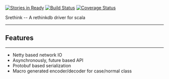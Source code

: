 [![Stories in Ready](https://badge.waffle.io/jilen/srethink.png?label=ready&title=Ready)](https://waffle.io/jilen/srethink)
[![Build Status](https://travis-ci.org/srethink/srethink.svg?branch=master)](https://travis-ci.org/srethink/srethink)
[![Coverage Status](https://img.shields.io/coveralls/srethink/srethink.svg)](https://coveralls.io/r/srethink/srethink)

Srethink -- A rethinkdb driver for scala
*****************************************

Features
--------
********

+  Netty based network IO
+  Asynchronously, future based API
+  Protobuf based serialization
+  Macro generated encoder/decoder for case/normal class
